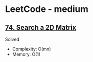 # LeetCode - medium

## [74. Search a 2D Matrix](https://leetcode.com/problems/search-a-2d-matrix)

Solved

* Complexity: O(mn)
* Memory: O(1)
